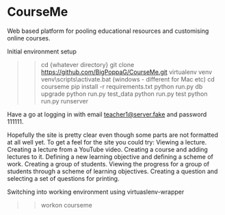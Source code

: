 CourseMe
========

Web based platform for pooling educational resources and customising online courses.


Initial environment setup
>>cd {whatever directory}
>>git clone https://github.com/BigPoppaG/CourseMe.git
>>virtualenv venv
>>venv\scripts\activate.bat   (windows - different for Mac etc)
>>cd courseme
>>pip install -r requirements.txt
>>python run.py db upgrade
>>python run.py test_data
>>python run.py test
>>python run.py runserver

Have a go at logging in with email teacher1@server.fake and password 111111.

Hopefully the site is pretty clear even though some parts are not formatted at all well yet.
To get a feel for the site you could try: Viewing a lecture. Creating a lecture from a YouTube video. Creating a course and adding lectures to it. Defining a new learning objective and defining a scheme of work. Creating a group of students. Viewing the progress for a group of students through a scheme of learning objectives. Creating a question and selecting a set of questions for printing.



Switching into working environment using virtuaslenv-wrapper
>>workon courseme
